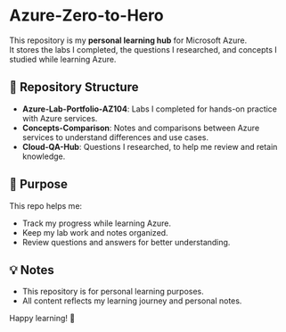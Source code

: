 # Azure-Zero-to-Hero

This repository is my **personal learning hub** for Microsoft Azure.  
It stores the labs I completed, the questions I researched, and concepts I studied while learning Azure.

## 📂 Repository Structure

- **Azure-Lab-Portfolio-AZ104**: Labs I completed for hands-on practice with Azure services.  
- **Concepts-Comparison**: Notes and comparisons between Azure services to understand differences and use cases.  
- **Cloud-QA-Hub**: Questions I researched, to help me review and retain knowledge.

## 🎯 Purpose

This repo helps me:
- Track my progress while learning Azure.  
- Keep my lab work and notes organized.  
- Review questions and answers for better understanding.  

## 💡 Notes

- This repository is for personal learning purposes.  
- All content reflects my learning journey and personal notes.  

Happy learning! 🚀
